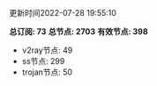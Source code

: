 更新时间2022-07-28 19:55:10

**总订阅: 73**
**总节点: 2703**
**有效节点: 398**
- v2ray节点: 49
- ss节点: 299
- trojan节点: 50
